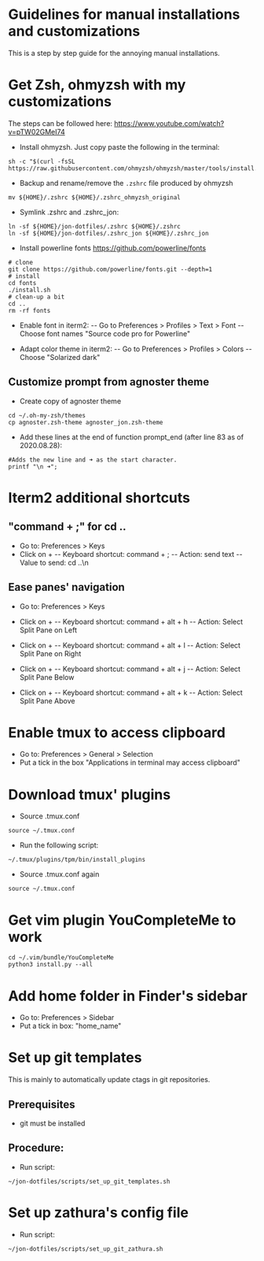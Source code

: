 # Guidelines for manual installations and customizations

This is a step by step guide for the annoying manual installations.

# Get Zsh, ohmyzsh with my customizations

The steps can be followed here: 
https://www.youtube.com/watch?v=pTW02GMeI74

- Install ohmyzsh. Just copy paste the following in the terminal:
```
sh -c "$(curl -fsSL https://raw.githubusercontent.com/ohmyzsh/ohmyzsh/master/tools/install.sh)"
```

- Backup and rename/remove the `.zshrc` file produced by ohmyzsh
```
mv ${HOME}/.zshrc ${HOME}/.zshrc_ohmyzsh_original
```

- Symlink .zshrc and .zshrc_jon:
```
ln -sf ${HOME}/jon-dotfiles/.zshrc ${HOME}/.zshrc 
ln -sf ${HOME}/jon-dotfiles/.zshrc_jon ${HOME}/.zshrc_jon 
```

- Install powerline fonts
https://github.com/powerline/fonts
```
# clone
git clone https://github.com/powerline/fonts.git --depth=1
# install
cd fonts
./install.sh
# clean-up a bit
cd ..
rm -rf fonts
```

- Enable font in iterm2: 
-- Go to Preferences > Profiles > Text > Font
-- Choose font names "Source code pro for Powerline"

- Adapt color theme in iterm2:
-- Go to Preferences > Profiles > Colors
-- Choose "Solarized dark"

## Customize prompt from agnoster theme

- Create copy of agnoster theme
```
cd ~/.oh-my-zsh/themes
cp agnoster.zsh-theme agnoster_jon.zsh-theme
```

- Add these lines at the end of function prompt_end (after line 83 as of 2020.08.28):
```
#Adds the new line and ➜ as the start character.
printf "\n ➜";
```


# Iterm2 additional shortcuts

## "command + ;" for cd ..

- Go to: Preferences > Keys
- Click on +
-- Keyboard shortcut: command + ;
-- Action: send text
-- Value to send: cd ..\n

## Ease panes' navigation

- Go to: Preferences > Keys

- Click on +
-- Keyboard shortcut: command + alt + h
-- Action: Select Split Pane on Left

- Click on +
-- Keyboard shortcut: command + alt + l
-- Action: Select Split Pane on Right

- Click on +
-- Keyboard shortcut: command + alt + j
-- Action: Select Split Pane Below

- Click on +
-- Keyboard shortcut: command + alt + k
-- Action: Select Split Pane Above

# Enable tmux to access clipboard

- Go to: Preferences > General > Selection
- Put a tick in the box "Applications in terminal may access clipboard"

# Download tmux' plugins

- Source .tmux.conf
```
source ~/.tmux.conf
```
- Run the following script:
```
~/.tmux/plugins/tpm/bin/install_plugins
```
- Source .tmux.conf again
```
source ~/.tmux.conf
```

# Get vim plugin YouCompleteMe to work

```
cd ~/.vim/bundle/YouCompleteMe
python3 install.py --all
```

# Add home folder in Finder's sidebar

- Go to: Preferences > Sidebar
- Put a tick in box: "home_name"

# Set up git templates

This is mainly to automatically update ctags in git repositories.

## Prerequisites 
- git must be installed

## Procedure:

- Run script:
```
~/jon-dotfiles/scripts/set_up_git_templates.sh
```

# Set up zathura's config file

- Run script:
```
~/jon-dotfiles/scripts/set_up_git_zathura.sh
```

